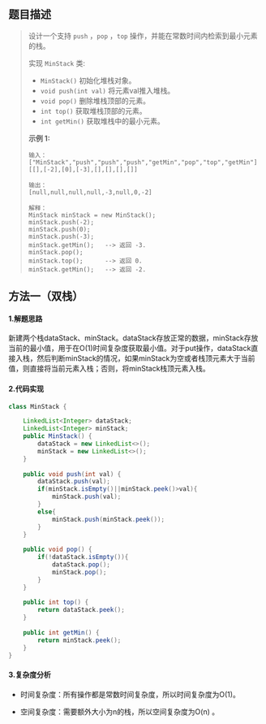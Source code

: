 ## 题目描述 
>  设计一个支持 `push` ，`pop` ，`top` 操作，并能在常数时间内检索到最小元素的栈。
>
>  实现 `MinStack` 类:
>
>  - `MinStack()` 初始化堆栈对象。
>  - `void push(int val)` 将元素val推入堆栈。
>  - `void pop()` 删除堆栈顶部的元素。
>  - `int top()` 获取堆栈顶部的元素。
>  - `int getMin()` 获取堆栈中的最小元素。
>
>   
>
>  **示例 1:**
>
>  ```
>  输入：
>  ["MinStack","push","push","push","getMin","pop","top","getMin"]
>  [[],[-2],[0],[-3],[],[],[],[]]
>  
>  输出：
>  [null,null,null,null,-3,null,0,-2]
>  
>  解释：
>  MinStack minStack = new MinStack();
>  minStack.push(-2);
>  minStack.push(0);
>  minStack.push(-3);
>  minStack.getMin();   --> 返回 -3.
>  minStack.pop();
>  minStack.top();      --> 返回 0.
>  minStack.getMin();   --> 返回 -2.
>  ```


## 方法一（双栈）
#### 1.解题思路
新建两个栈dataStack、minStack。dataStack存放正常的数据，minStack存放当前的最小值，用于在O(1)时间复杂度获取最小值。对于put操作，dataStack直接入栈，然后判断minStack的情况，如果minStack为空或者栈顶元素大于当前值，则直接将当前元素入栈；否则，将minStack栈顶元素入栈。

#### 2.代码实现
```java
class MinStack {

    LinkedList<Integer> dataStack;
    LinkedList<Integer> minStack;     
    public MinStack() {
        dataStack = new LinkedList<>();
        minStack = new LinkedList<>();
    }
    
    public void push(int val) {
        dataStack.push(val);
        if(minStack.isEmpty()||minStack.peek()>val){
            minStack.push(val);
        }
        else{
            minStack.push(minStack.peek());
        }
    }
    
    public void pop() {
        if(!dataStack.isEmpty()){
            dataStack.pop();
            minStack.pop();
        }
    }
    
    public int top() {
        return dataStack.peek();
    }
    
    public int getMin() {
        return minStack.peek();
    }
}
```
#### 3.复杂度分析

- 时间复杂度：所有操作都是常数时间复杂度，所以时间复杂度为O(1)。

- 空间复杂度：需要额外大小为n的栈，所以空间复杂度为O(n) 。

